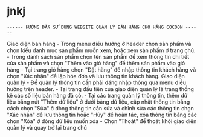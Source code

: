 # jnkj
	------ HƯỚNG DẪN SỬ DỤNG WEBSITE QUẢN LÝ BÁN HÀNG CHO HÃNG COCOON ------
Giao diện bán hàng
	- Trong menu điều hướng ở header chọn sản phẩm và chọn kiểu danh mục sản phẩm muốn 	xem, hoặc xem sản phẩm ở  trang chủ.
	- Trong danh sách sản phẩm chọn tên sản phẩm để xem thông tin chi tiết của sản phẩm 	và chọn "Thêm vào giỏ hàng" để thêm sản phẩm vào giỏ hàng
	- Tại trang giỏ hàng chọn "Đặt hàng" để nhập thông tin khách hàng và chọn "Xác nhận" 	để lập hóa đơn và lưu thông tin khách hàng.
Giao diện quản lý
	- Để quản lý thông tin cần phải đăng nhập thông qua menu điều hướng trên header.
	- Tại trang đầu tiên của giao diện quản lý là trang thống kê các số liệu bán hàng đã 	có.
	- Tại các trang quản lý thông tin, thêm dữ liệu bằng nút "Thêm dữ liệu" ở dưới bảng 	dữ liệu, cập nhật thông tin bằng cách chọn "Sửa" ở dòng thông tin cần sửa và chỉnh 	sửa các thông tin chọn "Xác nhận" để lưu thông tin hoặc "Hủy" để hoàn tác, xóa thông 	tin bằng các chọn "Xóa" ở dòng dữ liệu muốn xóa 
	- Chọn "Thoát" để thoát khỏi giao diện quản lý và quay trở lại trang chủ
